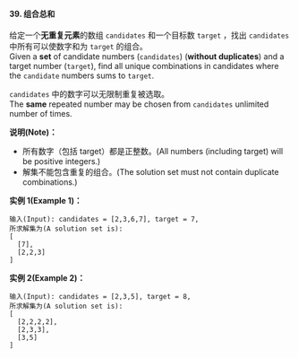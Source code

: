 #### 39. 组合总和

给定一个**无重复元素**的数组 `candidates` 和一个目标数 `target` ，找出 `candidates` 中所有可以使数字和为 `target` 的组合。<br/>
Given a **set** of candidate numbers (`candidates`) (**without duplicates**) and a target number (`target`), find all unique combinations in candidates where the `candidate` numbers sums to `target`.

`candidates` 中的数字可以无限制重复被选取。<br/>
The **same** repeated number may be chosen from `candidates` unlimited number of times.

**说明(Note)：**

- 所有数字（包括 target）都是正整数。(All numbers (including target) will be positive integers.)
- 解集不能包含重复的组合。(The solution set must not contain duplicate combinations.)

**实例 1(Example 1)：**

```
输入(Input): candidates = [2,3,6,7], target = 7,
所求解集为(A solution set is):
[
  [7],
  [2,2,3]
]
```

**实例 2(Example 2)：**

```
输入(Input): candidates = [2,3,5], target = 8,
所求解集为(A solution set is):
[
  [2,2,2,2],
  [2,3,3],
  [3,5]
]
```